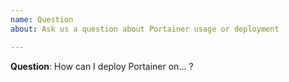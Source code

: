 ```yaml
---
name: Question
about: Ask us a question about Portainer usage or deployment

---
```


<!--

Do you need help or have a question? Come chat with us on Slack http://portainer.io/slack/ or gitter https://gitter.im/portainer/Lobby.

Also, be sure to check our FAQ and documentation first: https://portainer.readthedocs.io
-->

**Question**:
How can I deploy Portainer on... ?
